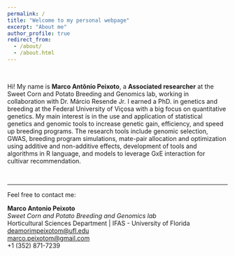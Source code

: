 ```yaml
---
permalink: /
title: "Welcome to my personal webpage"
excerpt: "About me"
author_profile: true
redirect_from: 
  - /about/
  - /about.html
---
```


<br>

Hi! My name is **Marco Antônio Peixoto**, a **Associated researcher** at the Sweet Corn and Potato Breeding and Genomics lab, working in collaboration with Dr. Márcio Resende Jr. I earned a PhD. in genetics and breeding at the Federal University of Viçosa with a big focus on quantitative genetics. My main interest is in the use and application of statistical genetics and genomic tools to increase genetic gain, efficiency, and speed up breeding programs. The research tools include genomic selection, GWAS, breeding program simulations, mate-pair allocation and optimization using additive and non-additive effects, development of tools and algorithms in R language, and models to leverage GxE interaction for cultivar recommendation.


<br>

*** 

Feel free to contact me:  

**Marco Antonio Peixoto**  
*Sweet Corn and Potato Breeding and Genomics lab*  
Horticultural Sciences Department | IFAS - University of Florida  
deamorimpeixotom@ufl.edu  
marco.peixotom@gmail.com  
+1 (352) 871-7239  


<br>

